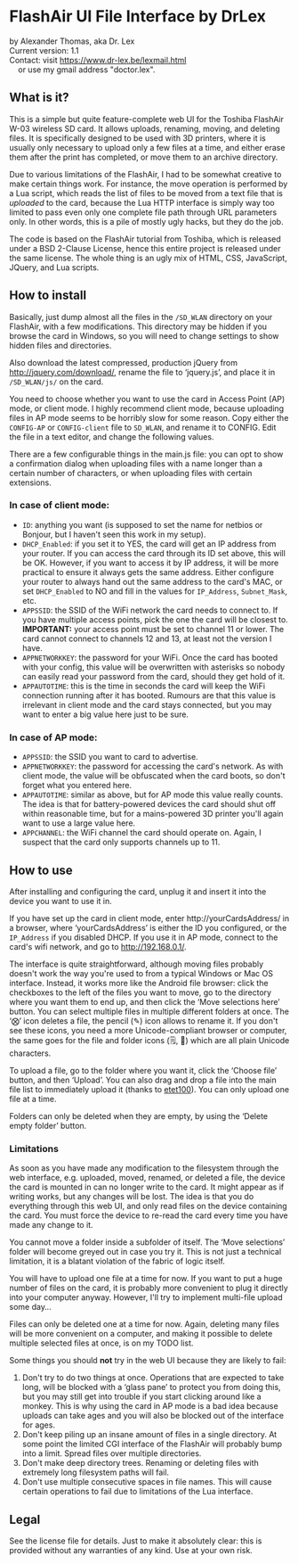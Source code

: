 # FlashAir UI File Interface by DrLex
by Alexander Thomas, aka Dr. Lex<br>
Current version: 1.1<br>
Contact: visit https://www.dr-lex.be/lexmail.html<br>
&nbsp;&nbsp;&nbsp;&nbsp;or use my gmail address "doctor.lex".

## What is it?
This is a simple but quite feature-complete web UI for the Toshiba FlashAir W-03 wireless SD card. It allows uploads, renaming, moving, and deleting files. It is specifically designed to be used with 3D printers, where it is usually only necessary to upload only a few files at a time, and either erase them after the print has completed, or move them to an archive directory.

Due to various limitations of the FlashAir, I had to be somewhat creative to make certain things work. For instance, the move operation is performed by a Lua script, which reads the list of files to be moved from a text file that is *uploaded* to the card, because the Lua HTTP interface is simply way too limited to pass even only one complete file path through URL parameters only. In other words, this is a pile of mostly ugly hacks, but they do the job.

The code is based on the FlashAir tutorial from Toshiba, which is released under a BSD 2-Clause License, hence this entire project is released under the same license. The whole thing is an ugly mix of HTML, CSS, JavaScript, JQuery, and Lua scripts.


## How to install
Basically, just dump almost all the files in the `/SD_WLAN` directory on your FlashAir, with a few modifications. This directory may be hidden if you browse the card in Windows, so you will need to change settings to show hidden files and directories.

Also download the latest compressed, production jQuery from <http://jquery.com/download/>, rename the file to ‘jquery.js’, and place it in `/SD_WLAN/js/` on the card.

You need to choose whether you want to use the card in Access Point (AP) mode, or client mode. I highly recommend client mode, because uploading files in AP mode seems to be horribly slow for some reason.
Copy either the `CONFIG-AP` or `CONFIG-client` file to `SD_WLAN`, and rename it to CONFIG. Edit the file in a text editor, and change the following values.

There are a few configurable things in the main.js file: you can opt to show a confirmation dialog when uploading files with a name longer than a certain number of characters, or when uploading files with certain extensions.

### In case of client mode:
* `ID`: anything you want (is supposed to set the name for netbios or Bonjour, but I haven't seen this work in my setup).
* `DHCP_Enabled`: if you set it to YES, the card will get an IP address from your router. If you can access the card through its ID set above, this will be OK. However, if you want to access it by IP address, it will be more practical to ensure it always gets the same address. Either configure your router to always hand out the same address to the card's MAC, or set `DHCP_Enabled` to NO and fill in the values for `IP_Address`, `Subnet_Mask`, etc.
* `APPSSID`: the SSID of the WiFi network the card needs to connect to. If you have multiple access points, pick the one the card will be closest to. **IMPORTANT:** your access point must be set to channel 11 or lower. The card cannot connect to channels 12 and 13, at least not the version I have.
* `APPNETWORKKEY`: the password for your WiFi. Once the card has booted with your config, this value will be overwritten with asterisks so nobody can easily read your password from the card, should they get hold of it.
* `APPAUTOTIME`: this is the time in seconds the card will keep the WiFi connection running after it has booted. Rumours are that this value is irrelevant in client mode and the card stays connected, but you may want to enter a big value here just to be sure.

### In case of AP mode:
* `APPSSID`: the SSID you want to card to advertise.
* `APPNETWORKKEY`: the password for accessing the card's network. As with client mode, the value will be obfuscated when the card boots, so don't forget what you entered here.
* `APPAUTOTIME`: similar as above, but for AP mode this value really counts. The idea is that for battery-powered devices the card should shut off within reasonable time, but for a mains-powered 3D printer you'll again want to use a large value here.
* `APPCHANNEL`: the WiFi channel the card should operate on. Again, I suspect that the card only supports channels up to 11.


## How to use
After installing and configuring the card, unplug it and insert it into the device you want to use it in.

If you have set up the card in client mode, enter http://yourCardsAddress/ in a browser, where ‘yourCardsAddress’ is either the ID you configured, or the `IP_Address` if you disabled DHCP. If you use it in AP mode, connect to the card's wifi network, and go to http://192.168.0.1/.

The interface is quite straightforward, although moving files probably doesn't work the way you're used to from a typical Windows or Mac OS interface. Instead, it works more like the Android file browser: click the checkboxes to the left of the files you want to move, go to the directory where you want them to end up, and then click the ‘Move selections here’ button. You can select multiple files in multiple different folders at once.
The ‘⨂’ icon deletes a file, the pencil (✎) icon allows to rename it. If you don't see these icons, you need a more Unicode-compliant browser or computer, the same goes for the file and folder icons (🗒, 📁) which are all plain Unicode characters.

To upload a file, go to the folder where you want it, click the ‘Choose file’ button, and then ‘Upload’. You can also drag and drop a file into the main file list to immediately upload it (thanks to [etet100](https://github.com/etet100)). You can only upload one file at a time.

Folders can only be deleted when they are empty, by using the ‘Delete empty folder’ button.

### Limitations
As soon as you have made any modification to the filesystem through the web interface, e.g. uploaded, moved, renamed, or deleted a file, the device the card is mounted in can no longer write to the card. It might appear as if writing works, but any changes will be lost. The idea is that you do everything through this web UI, and only read files on the device containing the card. You must force the device to re-read the card every time you have made any change to it.

You cannot move a folder inside a subfolder of itself. The ‘Move selections’ folder will become greyed out in case you try it. This is not just a technical limitation, it is a blatant violation of the fabric of logic itself.

You will have to upload one file at a time for now. If you want to put a huge number of files on the card, it is probably more convenient to plug it directly into your computer anyway. However, I'll try to implement multi-file upload some day…

Files can only be deleted one at a time for now. Again, deleting many files will be more convenient on a computer, and making it possible to delete multiple selected files at once, is on my TODO list.

Some things you should **not** try in the web UI because they are likely to fail:
1. Don't try to do two things at once. Operations that are expected to take long, will be blocked with a ‘glass pane’ to protect you from doing this, but you may still get into trouble if you start clicking around like a monkey. This is why using the card in AP mode is a bad idea because uploads can take ages and you will also be blocked out of the interface for ages.
2. Don't keep piling up an insane amount of files in a single directory. At some point the limited CGI interface of the FlashAir will probably bump into a limit. Spread files over multiple directories.
3. Don't make deep directory trees. Renaming or deleting files with extremely long filesystem paths will fail.
4. Don't use multiple consecutive spaces in file names. This will cause certain operations to fail due to limitations of the Lua interface.

## Legal
See the license file for details. Just to make it absolutely clear: this is provided without any warranties of any kind. Use at your own risk.
